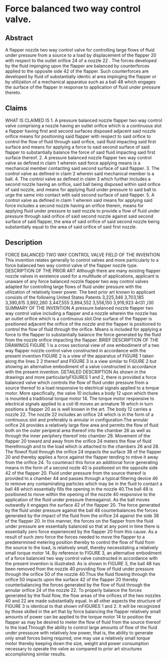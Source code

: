 # Force balanced two way control valve.

## Abstract
A flapper nozzle two way control valve for controlling large flows of fluid under pressure from a source to a load by displacement of the flapper 20 with respect to the outlet orifice 24 of a nozzle 22 . The forces developed by the fluid impinging upon the flapper are balanced by counterforces applied to the opposite side 42 of the flapper. Such counterforces are developed by fluid of substantially identic al area impinging the flapper or by utilization of a mechanical apparatus such as a ball 48 which engages the surface of the flapper in response to application of fluid under pressure thereto.

## Claims
WHAT IS CLAIMED IS 1. A pressure balanced nozzle flapper two way control valve comprising a nozzle having an outlet orifice which is a continuous slot a flapper having first and second surfaces disposed adjacent said nozzle orifice means for positioning said flapper with respect to said orifice to control the flow of fluid through said orifice, said fluid impacting said first surface and means for applying a force to said second surface of said flapper to substantially balance the force of said fluid impacting said first surface thereof. 2. A pressure balanced nozzle flapper two way control valve as defined in claim 1 wherein said force applying means is a mechanical member contacting said second surface of said flapper. 3. The control valve as defined in claim 2 wherein said mechanical member is a ball. 4. The control valve as defined in claim 3 which further includes a second nozzle having an orifice, said ball being disposed within said orifice of said nozzle, and means for applying fluid under pressure to said ball to urge the same into contact with said second surface of said flapper. 5. A control valve as defined in claim 1 wherein said means for applying said force includes a second nozzle having an orifice therein, means for applying fluid under pressure to said nozzle to provide a flow of fluid under pressure through said orifice of said second nozzle against said second surface of said flapper, the area of said orifice of said second nozzle being substantially equal to the area of said orifice of said first nozzle.

## Description
FORCE BALANCED TWO WAY CONTROL VALVE FIELD OF THE INVENTION This invention relates generally to control valves and more particularly to a force balanced two way control valve of the flapper nozzle type. DESCRIPTION OF THE PRIOR ART Although there are many existing flapper nozzle valves in existence used for a multitude of applications, applicant is unaware of any force balanced nozzle flapper two way control valves adapted for controlling large flows of fluid under pressure with the utilization of relatively lower power. The best prior art known to applicant consists of the following United States Patents 3,225,346 3,703,185 3,390,615 3,892,260 3,447,555 3,894,552 3,556,150 3,919,923 4rl31 ,l30 SUMMARY OF THE INVENTION A pressure balanced nozzle flapper two way control valve including a flapper and a nozzle wherein the nozzle has an outlet orifice which is a continuous slot.One surface of the flapper is positioned adjacent the orifice of the nozzle and the flapper is positioned to control the flow of fluid through the orifice. Means is included for applying a force to the flapper to substantially balance the force generated by the fluid from the nozzle orifice impacting the flapper. BRIEF DESCRIPTION OF THE DRAWINGS FIGURE 1 is a cross sectional view of one embodiment of a two way flapper nozzle control valve constructed in accordance with the present invention FIGURE 2 is a view of the apparatus of FIGURE 1 taken along the lines 2 2 thereof and FIGURE 3 is a view similar to FIGURE 2 but showing an alternative embodiment of a valve constructed in accordance with the present invention. DETAILED DESCRIPTION As shown in the drawings and more particularlyFIGURES 1 and 2, there is provided a force balanced valve which controls the flow of fluid under pressure from a source thereof to a load responsive to electrical signals applied to a torque motor. More specifically, the valve 10 includes a body 12 upon which there is mounted a traditional torque motor 14. The torque motor responsive to electrical signals applied to a coil i6 moves an armature 18 which in turn positions a flapper 20 as is well known in the art. The body 12 carries a nozzle 22. The nozzle 22 includes an orifice 24 which is in the form of a continuous slot and preferably is annular in configuration.The annular orifice 24 provides a relatively large flow area and permits the flow of fluid both on the outer periperal area thereof into the chamber 26 as well as through the inner periphery thereof into chamber 28. Movement of the flapper 20 toward and away from the orifice 24 meters the flow of fluid therethrough and to the load which is attached to the chambers 26 and 28. The flowof fluid through the orifice 24 impacts the surface 38 of the flapper 20 and thereby applies a force against the flapper tending to mbve it away from the orifice 24. To counteract this force an additional force generating means in the form of a second nozle 40 is positioned on the opposite side 42 of the flapper 20. Fluid under pressure from the source thereof is provided to a chamber 44 and passes through a typical filtering device 46 to remove any contaminating particles which may be in the fluid to contact a ball 48 which essentially fills the opening in the nozzle 40.The ball 48 is positioned to move within the opening of the nozzle 40 responsive to the application of the fluid under pressure thereagainst. As the ball moves outwardly it engages the surface 42 of the flapper 20. The force generated by the fluid under pressure against the ball 48 counterbalances the forces generated by the impact of the fluid from the orifice 24 against the side 38 of the flapper 20. In this manner, the forces on the flapper from the fluid under pressure are essentially balanced so that at any point in time there is essentially zero force experienced by the flapper 20 from this cause. As a result of such zero force the forces needed to move the flapper to a predetermined metering position thereby to control the flow of fluid from the source to the load, is relatively small, thereby necessitating a relatively small torque motor 14. By reference to FIGURE 3, an alternative embodiment of a force balanced two way control valve constructed in accordance with the present invention is illustrated. As is shown in FIGURE 3, the ball 48 has been removed from the nozzle 40 providing flow of fluid under pressure through the orifice 50 of the nozzle 40.Thus the fluid flowing through the orifice 50 impacts upon the surface 42 of the flapper 20 thereby counterbalancing the forces generated by the flow of fluid through the annular orifice 24 of the nozzle 22. To properly balance the forces generated by the fluid flow, the flow areas of the orifices of the two nozzles 40 and 22 are made substantially equal. In all other aspects the structure of FIGURE 3 is identical to that shown inFIGURES 1 and 2. It will be recognized by those skilled in the art that by force balancing the flapper relatively small amounts of power can be applied to the torque motor 14 to position the flapper as may be desired to meter the flow of fluid from the source thereof to the load.Through the ability to control large amounts of flow of the fluid under presssure with relatively low power, that is, the ability to generate only small forces being required, one may use a relatively small torque motor thereby keeping down the size, weight and power consumption necessary to operate the valve as compared to prior art structures accomplishing similar results.